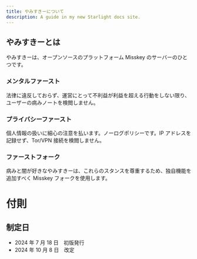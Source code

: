 ```yaml
---
title: やみすきーについて
description: A guide in my new Starlight docs site.
---
```


## やみすきーとは

やみすきーは、オープンソースのプラットフォーム Misskey のサーバーのひとつです。

### メンタルファースト

法律に違反しておらず、運営にとって不利益が利益を超える行動をしない限り、ユーザーの病みノートを検閲しません。

### プライバシーファースト

個人情報の扱いに細心の注意を払います。ノーログポリシーです。IP アドレスを記録せず、Tor/VPN 接続を検閲しません。

### ファーストフォーク

病みと闇が好きなやみすきーは、これらのスタンスを尊重するため、独自機能を追加すべく Misskey フォークを使用します。

# 付則

## 制定日

- 2024 年 7 月 18 日　初版発行
- 2024 年 10 月 8 日　改定
